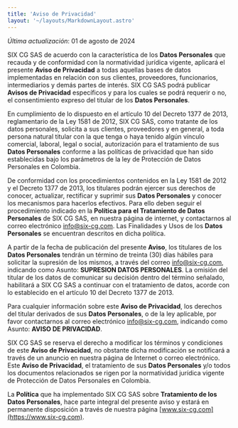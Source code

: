 ```yaml
---
title: 'Aviso de Privacidad'
layout: '~/layouts/MarkdownLayout.astro'
---
```


_Última actualización_: 01 de agosto de 2024

SIX CG SAS de acuerdo con la característica de los **Datos Personales** que recauda y de conformidad con la normatividad jurídica vigente, aplicará el presente **Aviso de Privacidad** a todas aquellas bases de datos implementadas en relación con sus clientes, proveedores, funcionarios, intermediarios y demás partes de interés. SIX CG SAS podrá publicar **Avisos de Privacidad** específicos y para los cuales se podrá requerir o no, el consentimiento expreso del titular de los **Datos Personales**.

En cumplimiento de lo dispuesto en el artículo 10 del Decreto 1377 de 2013, reglamentario de la Ley 1581 de 2012, SIX CG SAS, como tratante de los datos personales, solicita a sus clientes, proveedores y en general, a toda persona natural titular con la que tenga o haya tenido algún vínculo comercial, laboral, legal o social, autorización para el tratamiento de sus **Datos Personales** conforme a las políticas de privacidad que han sido establecidas bajo los parámetros de la ley de Protección de Datos Personales en Colombia.

De conformidad con los procedimientos contenidos en la Ley 1581 de 2012 y el Decreto 1377 de 2013, los titulares podrán ejercer sus derechos de conocer, actualizar, rectificar y suprimir sus **Datos Personales** y conocer los mecanismos para hacerlos efectivos. Para ello deben seguir el procedimiento indicado en la **Política para el Tratamiento de Datos Personales** de SIX CG SAS, en nuestra página de internet, y contactarnos al correo electrónico [info@six-cg.com](mailto:info@six-cg.com). Las Finalidades y Usos de los **Datos Personales** se encuentran descritos en dicha política.

A partir de la fecha de publicación del presente **Aviso**, los titulares de los **Datos Personales** tendrán un término de treinta (30) días hábiles para solicitar la supresión de los mismos, a través del correo [info@six-cg.com](mailto:info@six-cg.com), indicando como Asunto: **SUPRESION DATOS PERSONALES**. La omisión del titular de los datos de comunicar su decisión dentro del término señalado, habilitará a SIX CG SAS a continuar con el tratamiento de datos, acorde con lo establecido en el artículo 10 del Decreto 1377 de 2013.

Para cualquier información sobre este **Aviso de Privacidad**, los derechos del titular derivados de sus **Datos Personales**, o de la ley aplicable, por favor contactarnos al correo electrónico [info@six-cg.com](mailto:info@six-cg.com), indicando como Asunto: **AVISO DE PRIVACIDAD**.

SIX CG SAS se reserva el derecho a modificar los términos y condiciones de este **Aviso de Privacidad**, no obstante dicha modificación se notificará a través de un anuncio en nuestra página de Internet o correo electrónico. Este **Aviso de Privacidad**, el tratamiento de sus **Datos Personales** y/o todos los documentos relacionados se rigen por la normatividad jurídica vigente de Protección de Datos Personales en Colombia.

La **Política** que ha implementado SIX CG SAS sobre **Tratamiento de los Datos Personales**, hace parte integral del presente aviso y estará en permanente disposición a través de nuestra página [www.six-cg.com](https://www.six-cg.com).
